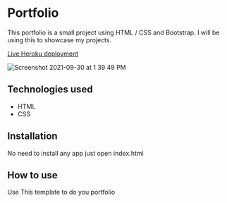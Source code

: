 # Portfolio

This portfolio is a small project using HTML / CSS and Bootstrap. I will be using this to showcase my projects.

[Live Heroku deployment](https://portfolio-adarshs.herokuapp.com/)

![Screenshot 2021-09-30 at 1 39 49 PM](https://user-images.githubusercontent.com/91319621/135413549-842264fa-b6df-451c-9056-2cf07daa592e.png)

## Technologies used

* HTML
* CSS

## Installation

No need to install any app just open index.html

## How to use

Use This template to do you portfolio



